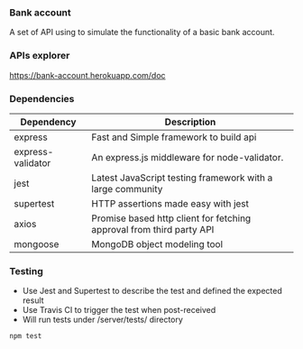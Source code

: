 ### Bank account

A set of API using to simulate the functionality of a basic bank account.

### APIs explorer

https://bank-account.herokuapp.com/doc

### Dependencies

| Dependency        | Description                                                          |
| ----------------- | -------------------------------------------------------------------- |
| express           | Fast and Simple framework to build api                               |
| express-validator | An express.js middleware for node-validator.                         |
| jest              | Latest JavaScript testing framework with a large community           |
| supertest         | HTTP assertions made easy with jest                                  |
| axios             | Promise based http client for fetching approval from third party API |
| mongoose          | MongoDB object modeling tool                                         |

### Testing

- Use Jest and Supertest to describe the test and defined the expected result
- Use Travis CI to trigger the test when post-received
- Will run tests under /server/tests/ directory

```
npm test
```
